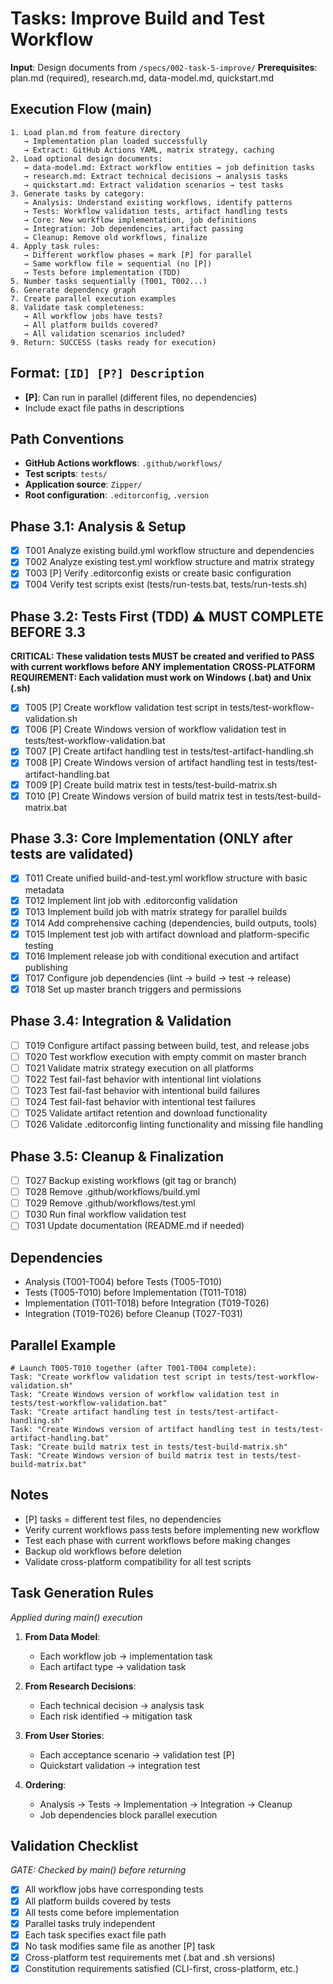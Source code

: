 # Tasks: Improve Build and Test Workflow

**Input**: Design documents from `/specs/002-task-5-improve/`
**Prerequisites**: plan.md (required), research.md, data-model.md, quickstart.md

## Execution Flow (main)
```
1. Load plan.md from feature directory
   → Implementation plan loaded successfully
   → Extract: GitHub Actions YAML, matrix strategy, caching
2. Load optional design documents:
   → data-model.md: Extract workflow entities → job definition tasks
   → research.md: Extract technical decisions → analysis tasks
   → quickstart.md: Extract validation scenarios → test tasks
3. Generate tasks by category:
   → Analysis: Understand existing workflows, identify patterns
   → Tests: Workflow validation tests, artifact handling tests
   → Core: New workflow implementation, job definitions
   → Integration: Job dependencies, artifact passing
   → Cleanup: Remove old workflows, finalize
4. Apply task rules:
   → Different workflow phases = mark [P] for parallel
   → Same workflow file = sequential (no [P])
   → Tests before implementation (TDD)
5. Number tasks sequentially (T001, T002...)
6. Generate dependency graph
7. Create parallel execution examples
8. Validate task completeness:
   → All workflow jobs have tests?
   → All platform builds covered?
   → All validation scenarios included?
9. Return: SUCCESS (tasks ready for execution)
```

## Format: `[ID] [P?] Description`
- **[P]**: Can run in parallel (different files, no dependencies)
- Include exact file paths in descriptions

## Path Conventions
- **GitHub Actions workflows**: `.github/workflows/`
- **Test scripts**: `tests/`
- **Application source**: `Zipper/`
- **Root configuration**: `.editorconfig`, `.version`

## Phase 3.1: Analysis & Setup
- [x] T001 Analyze existing build.yml workflow structure and dependencies
- [x] T002 Analyze existing test.yml workflow structure and matrix strategy
- [x] T003 [P] Verify .editorconfig exists or create basic configuration
- [x] T004 Verify test scripts exist (tests/run-tests.bat, tests/run-tests.sh)

## Phase 3.2: Tests First (TDD) ⚠️ MUST COMPLETE BEFORE 3.3
**CRITICAL: These validation tests MUST be created and verified to PASS with current workflows before ANY implementation**
**CROSS-PLATFORM REQUIREMENT: Each validation must work on Windows (.bat) and Unix (.sh)**
- [x] T005 [P] Create workflow validation test script in tests/test-workflow-validation.sh
- [x] T006 [P] Create Windows version of workflow validation test in tests/test-workflow-validation.bat
- [x] T007 [P] Create artifact handling test in tests/test-artifact-handling.sh
- [x] T008 [P] Create Windows version of artifact handling test in tests/test-artifact-handling.bat
- [x] T009 [P] Create build matrix test in tests/test-build-matrix.sh
- [x] T010 [P] Create Windows version of build matrix test in tests/test-build-matrix.bat

## Phase 3.3: Core Implementation (ONLY after tests are validated)
- [x] T011 Create unified build-and-test.yml workflow structure with basic metadata
- [x] T012 Implement lint job with .editorconfig validation
- [x] T013 Implement build job with matrix strategy for parallel builds
- [x] T014 Add comprehensive caching (dependencies, build outputs, tools)
- [x] T015 Implement test job with artifact download and platform-specific testing
- [x] T016 Implement release job with conditional execution and artifact publishing
- [x] T017 Configure job dependencies (lint → build → test → release)
- [x] T018 Set up master branch triggers and permissions

## Phase 3.4: Integration & Validation
- [ ] T019 Configure artifact passing between build, test, and release jobs
- [ ] T020 Test workflow execution with empty commit on master branch
- [ ] T021 Validate matrix strategy execution on all platforms
- [ ] T022 Test fail-fast behavior with intentional lint violations
- [ ] T023 Test fail-fast behavior with intentional build failures
- [ ] T024 Test fail-fast behavior with intentional test failures
- [ ] T025 Validate artifact retention and download functionality
- [ ] T026 Validate .editorconfig linting functionality and missing file handling

## Phase 3.5: Cleanup & Finalization
- [ ] T027 Backup existing workflows (git tag or branch)
- [ ] T028 Remove .github/workflows/build.yml
- [ ] T029 Remove .github/workflows/test.yml
- [ ] T030 Run final workflow validation test
- [ ] T031 Update documentation (README.md if needed)

## Dependencies
- Analysis (T001-T004) before Tests (T005-T010)
- Tests (T005-T010) before Implementation (T011-T018)
- Implementation (T011-T018) before Integration (T019-T026)
- Integration (T019-T026) before Cleanup (T027-T031)

## Parallel Example
```
# Launch T005-T010 together (after T001-T004 complete):
Task: "Create workflow validation test script in tests/test-workflow-validation.sh"
Task: "Create Windows version of workflow validation test in tests/test-workflow-validation.bat"
Task: "Create artifact handling test in tests/test-artifact-handling.sh"
Task: "Create Windows version of artifact handling test in tests/test-artifact-handling.bat"
Task: "Create build matrix test in tests/test-build-matrix.sh"
Task: "Create Windows version of build matrix test in tests/test-build-matrix.bat"
```

## Notes
- [P] tasks = different test files, no dependencies
- Verify current workflows pass tests before implementing new workflow
- Test each phase with current workflows before making changes
- Backup old workflows before deletion
- Validate cross-platform compatibility for all test scripts

## Task Generation Rules
*Applied during main() execution*

1. **From Data Model**:
   - Each workflow job → implementation task
   - Each artifact type → validation task

2. **From Research Decisions**:
   - Each technical decision → analysis task
   - Each risk identified → mitigation task

3. **From User Stories**:
   - Each acceptance scenario → validation test [P]
   - Quickstart validation → integration test

4. **Ordering**:
   - Analysis → Tests → Implementation → Integration → Cleanup
   - Job dependencies block parallel execution

## Validation Checklist
*GATE: Checked by main() before returning*

- [x] All workflow jobs have corresponding tests
- [x] All platform builds covered by tests
- [x] All tests come before implementation
- [x] Parallel tasks truly independent
- [x] Each task specifies exact file path
- [x] No task modifies same file as another [P] task
- [x] Cross-platform test requirements met (.bat and .sh versions)
- [x] Constitution requirements satisfied (CLI-first, cross-platform, etc.)